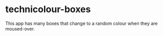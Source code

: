 # technicolour-boxes

This app has many boxes that change to a random colour when they are moused-over. 